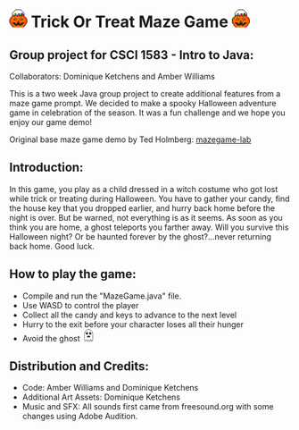 # <img src="Assets/jack-o-lantern.png" alt="Jack-o-Lantern Icon" width="32"/> Trick Or Treat Maze Game <img src="Assets/jack-o-lantern.png" alt="Jack-o-Lantern Icon" width="32"/>
## Group project for CSCI 1583 - Intro to Java:
Collaborators: Dominique Ketchens and Amber Williams

This is a two week Java group project to create additional features from a maze game prompt. We decided to make a spooky Halloween adventure game in celebration of the season. It was a fun challenge and we hope you enjoy our game demo!

Original base maze game demo by Ted Holmberg: [mazegame-lab](https://gitlab.com/scalemailted/mazegame-lab)

## Introduction:
In this game, you play as a child dressed in a witch costume who got lost while trick or treating during Halloween. You have to gather your candy, find the house key that you dropped earlier, and hurry back home before the night is over. But be warned, not everything is as it seems. As soon as you think you are home, a ghost teleports you farther away. Will you survive this Halloween night? Or be haunted forever by the ghost?...never returning back home. Good luck.

## How to play the game:
- Compile and run the "MazeGame.java" file.
- Use WASD to control the player
- Collect all the candy and keys to advance to the next level
- Hurry to the exit before your character loses all their hunger
- Avoid the ghost <img src="Assets/ghost.png" alt="Ghost Icon" width="22"/>

## Distribution and Credits:
- Code: Amber Williams and Dominique Ketchens
- Additional Art Assets: Dominique Ketchens
- Music and SFX: All sounds first came from freesound.org with some changes using Adobe Audition.
